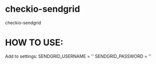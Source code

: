 # checkio-sendgrid
checkio-sendgrid

# HOW TO USE:

Add to settings:
SENDGRID_USERNAME = ''
SENDGRID_PASSWORD = ''
